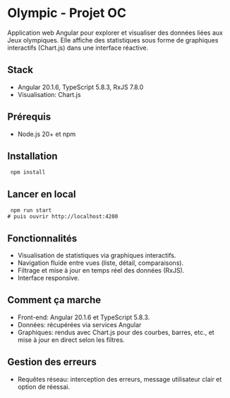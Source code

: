 # Olympic - Projet OC

Application web Angular pour explorer et visualiser des données liées aux Jeux olympiques. Elle affiche des statistiques sous forme de graphiques interactifs (Chart.js) dans une interface réactive.

## Stack
- Angular 20.1.6, TypeScript 5.8.3, RxJS 7.8.0
- Visualisation: Chart.js

## Prérequis
- Node.js 20+ et npm

## Installation
```shell script
 npm install
```


## Lancer en local
```shell script
 npm run start
# puis ouvrir http://localhost:4200
```


## Fonctionnalités
- Visualisation de statistiques via graphiques interactifs.
- Navigation fluide entre vues (liste, détail, comparaisons).
- Filtrage et mise à jour en temps réel des données (RxJS).
- Interface responsive.

## Comment ça marche
- Front-end: Angular 20.1.6 et TypeScript 5.8.3.
- Données: récupérées via services Angular
- Graphiques: rendus avec Chart.js pour des courbes, barres, etc., et mise à jour en direct selon les filtres.

## Gestion des erreurs
- Requêtes réseau: interception des erreurs, message utilisateur clair et option de réessai.
